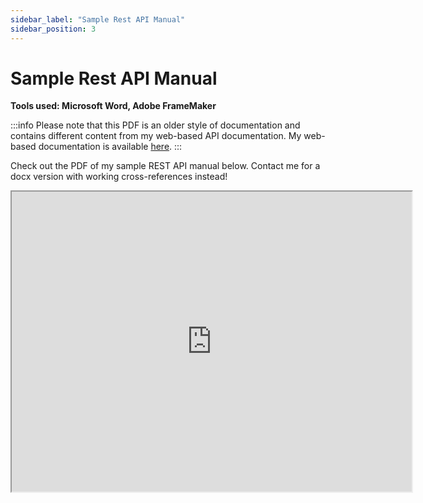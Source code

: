 ```yaml
---
sidebar_label: "Sample Rest API Manual"
sidebar_position: 3
---
```


# Sample Rest API Manual

**Tools used: Microsoft Word, Adobe FrameMaker**

:::info
Please note that this PDF is an older style of documentation and contains different content from my web-based API documentation.
My web-based documentation is available [here](./sample-API-documentation/apiExplanation.md).
:::

Check out the PDF of my sample REST API manual below. Contact me for a docx version with working cross-references instead!

<iframe src="https://drive.google.com/file/d/1oI5oEU7rGI3-53NiAhrnJgXyR9gdPmHk/preview" width="640" height="480" allow="autoplay"></iframe>
